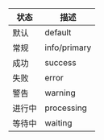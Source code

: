 状态  | 描述
--   | -- 
默认  | default
常规  | info/primary
成功  | success
失败  | error
警告  | warning
进行中 | processing
等待中 | waiting

